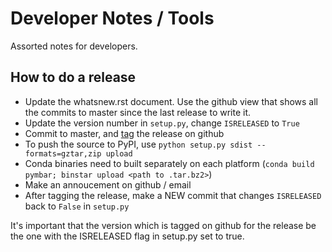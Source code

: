 Developer Notes / Tools
=======================

Assorted notes for developers.

How to do a release
-------------------
- Update the whatsnew.rst document. Use the github view that shows all the commits to master since the last release to write it.
- Update the version number in `setup.py`, change `ISRELEASED` to `True`
- Commit to master, and [tag](https://github.com/choderalab/pymbar/releases) the release on github
- To push the source to PyPI, use `python setup.py sdist --formats=gztar,zip upload`
- Conda binaries need to built separately on each platform (`conda build pymbar; binstar upload <path to .tar.bz2>`)
- Make an annoucement on github / email
- After tagging the release, make a NEW commit that changes `ISRELEASED` back to `False` in `setup.py`


It's important that the version which is tagged on github for the release be
the one with the ISRELEASED flag in setup.py set to true.
